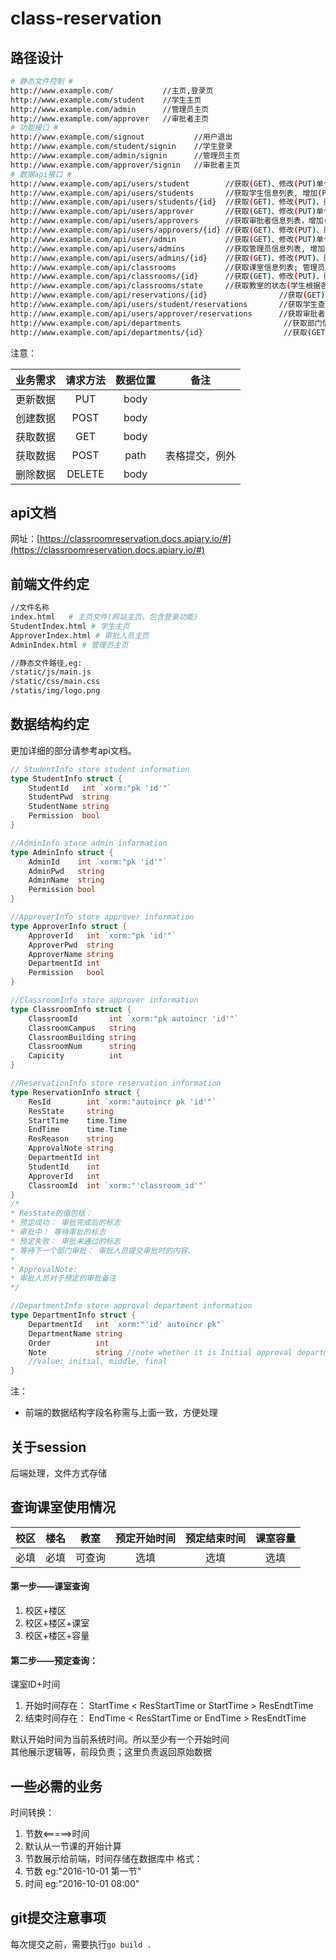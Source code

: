 # class-reservation
## 路径设计
```bash
# 静态文件控制 #
http://www.example.com/           //主页,登录页
http://www.example.com/student    //学生主页
http://www.example.com/admin      //管理员主页
http://www.example.com/approver   //审批者主页
# 功能接口 #
http://www.example.com/signout           //用户退出
http://www.example.com/student/signin    //学生登录
http://www.example.com/admin/signin      //管理员主页
http://www.example.com/approver/signin   //审批者主页
# 数据api接口 #
http://www.example.com/api/users/student        //获取(GET)、修改(PUT)单个学生信息(通过session); 当前登录用户
http://www.example.com/api/users/students       //获取学生信息列表, 增加(POST)学生信息; 管理员权限 
http://www.example.com/api/users/students/{id}  //获取(GET)、修改(PUT)、删除(DELETE)单个学生信息(通过id); 管理员权限
http://www.example.com/api/users/approver       //获取(GET)、修改(PUT)单个审批者信息(通过session); 当前登录用户
http://www.example.com/api/users/approvers      //获取审批者信息列表，增加(POST)审批者信息; 管理员权限
http://www.example.com/api/users/approvers/{id} //获取(GET)、修改(PUT)、删除(DELETE)单个审批者信息(通过id); 管理员权限
http://www.example.com/api/user/admin           //获取(GET)、修改(PUT)单个管理员信息(通过session); 当前登录用户
http://www.example.com/api/users/admins         //获取管理员信息列表, 增加(POST)管理员信息; 管理员权限
http://www.example.com/api/users/admins/{id}    //获取(GET)、修改(PUT)、删除(DELETE)单个管理员信息(通过id); 管理员权限
http://www.example.com/api/classrooms           //获取课室信息列表; 管理员权限
http://www.example.com/api/classrooms/{id}      //获取(GET)、修改(PUT)、删除(DELETE)、增加(POST)单个课室信息;获取为所有人，增删改为管理员权限
http://www.example.com/api/classrooms/state     //获取教室的状态(学生根据各种条件查询可用教室); 学生权限
http://www.example.com/api/reservations/{id}                //获取(GET)、修改(PUT)、删除(DELETE)单个预定信息(通过id); 当前登录用户
http://www.example.com/api/users/student/reservations       //获取学生查询的课室预定信息,增加(POST)课室预定; 当前登录用户
http://www.example.com/api/users/approver/reservations      //获取审批者查询的课室预定信息; 当前登录用户
http://www.example.com/api/departments                       //获取部门信息列表,增加(POST)单个部门信息; 管理员权限
http://www.example.com/api/departments/{id}                  //获取(GET)、修改(PUT)、删除(DELETE)单个课室信息;管理员权限
```

注意：

|业务需求|请求方法|数据位置|备注|
:-:|:-:|:-:|:-:
|更新数据|PUT|body|
|创建数据|POST|body|
|获取数据|GET|body|
|获取数据|POST|path|表格提交，例外|
|删除数据|DELETE|body|

## api文档

网址：[https://classroomreservation.docs.apiary.io/#](https://classroomreservation.docs.apiary.io/#)

## 前端文件约定
```bash
//文件名称
index.html   # 主页文件(网站主页，包含登录功能)
StudentIndex.html # 学生主页
ApproverIndex.html # 审批人员主页
AdminIndex.html # 管理员主页

//静态文件路径,eg:
/static/js/main.js
/static/css/main.css
/statis/img/logo.png
```

## 数据结构约定
更加详细的部分请参考api文档。
```go
// StudentInfo store student information
type StudentInfo struct {
	StudentId   int `xorm:"pk 'id'"`
	StudentPwd  string
	StudentName string
	Permission  bool
}

//AdminInfo store admin information
type AdminInfo struct {
	AdminId    int `xorm:"pk 'id'"`
	AdminPwd   string
	AdminName  string
	Permission bool
}

//ApproverInfo store approver information
type ApproverInfo struct {
	ApproverId   int `xorm:"pk 'id'"`
	ApproverPwd  string
	ApproverName string
	DepartmentId int
	Permission   bool
}

//ClassroomInfo store approver information
type ClassroomInfo struct {
	ClassroomId       int `xorm:"pk autoincr 'id'"`
	ClassroomCampus   string
	ClassroomBuilding string
	ClassroomNum      string
	Capicity          int
}

//ReservationInfo store reservation information
type ReservationInfo struct {
	ResId        int `xorm:"autoincr pk 'id'"`
	ResState     string
	StartTime    time.Time
	EndTime      time.Time
	ResReason    string
	ApprovalNote string
	DepartmentId int
	StudentId    int
	ApproverId   int
	ClassroomId  int `xorm:"'classroom_id'"`
}
/*
* ResState的值包括：
* 预定成功： 审批完成后的标志
* 审批中： 等待审批的标志
* 预定失败： 审批未通过的标志
* 等待下一个部门审批： 审批人员提交审批时的内容.
*
* ApprovalNote:
* 审批人员对于预定的审批备注
*/

//DepartmentInfo store approval department information
type DepartmentInfo struct {
	DepartmentId   int `xorm:"'id' autoincr pk"`
	DepartmentName string
	Order          int
	Note           string //note whether it is Initial approval department or final approval department
	//value: initial, middle, final
}
```
注：<br />
- 前端的数据结构字段名称需与上面一致，方便处理
## 关于session
后端处理，文件方式存储

## 查询课室使用情况
校区|楼名|教室|预定开始时间|预定结束时间|课室容量
:-:|:-:|:-:|:-:|:-:|:-:
必填|必填|可查询 | 选填| 选填| 选填|

#### 第一步——课室查询
1. 校区+楼区
2. 校区+楼区+课室
3. 校区+楼区+容量

#### 第二步——预定查询：
课室ID+时间
1. 开始时间存在： StartTime < ResStartTime or StartTime > ResEndtTime
2. 结束时间存在： EndTime < ResStartTime or EndTime > ResEndtTime

默认开始时间为当前系统时间。所以至少有一个开始时间<br />
其他展示逻辑等，前段负责；这里负责返回原始数据

## 一些必需的业务
时间转换： 
1. 节数<=====>时间
2. 默认从一节课的开始计算
3. 节数展示给前端，时间存储在数据库中
格式：
1. 节数 eg:"2016-10-01 第一节"
2. 时间 eg:"2016-10-01 08:00"

## git提交注意事项
每次提交之前，需要执行`go build .`
